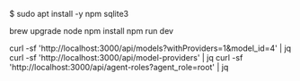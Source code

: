 $ sudo apt install -y npm sqlite3

brew upgrade node
npm install
npm run dev



curl -sf 'http://localhost:3000/api/models?withProviders=1&model_id=4' | jq
curl -sf 'http://localhost:3000/api/model-providers' | jq
curl -sf 'http://localhost:3000/api/agent-roles?agent_role=root' | jq

